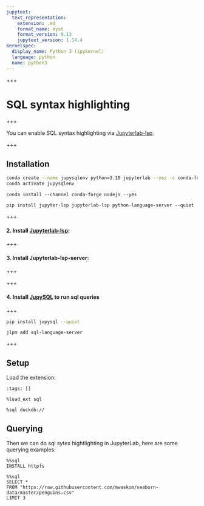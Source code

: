 ```yaml
---
jupytext:
  text_representation:
    extension: .md
    format_name: myst
    format_version: 0.13
    jupytext_version: 1.14.4
kernelspec:
  display_name: Python 3 (ipykernel)
  language: python
  name: python3
---
```


+++

# SQL syntax highlighting

+++

You can enable SQL syntax highlighting via [Jupyterlab-lsp](https://github.com/jupyter-lsp/jupyterlab-lsp).

+++

## Installation

```sh
conda create --name jupysqlenv python=3.10 jupyterlab --yes -c conda-forge
conda activate jupysqlenv
```

```{code-cell} ipython3
conda install --channel conda-forge nodejs --yes
```

```{code-cell} ipython3
pip install jupyter-lsp jupyterlab-lsp python-language-server --quiet
```

+++

#### 2. Install [Jupyterlab-lsp](https://github.com/krassowski/jupyterlab-lsp):

+++

#### 3. Install Jupyterlab-lsp-server:

+++


+++

#### 4. Install [JupySQL](https://github.com/ploomber/jupysql) to run sql queries

+++

```bash
pip install jupysql --quiet
```

```{code-cell} ipython3
jlpm add sql-language-server
```

+++

## Setup
Load the extension:

```{code-cell} ipython3
:tags: []

%load_ext sql
```

```{code-cell} ipython3
%sql duckdb://
```

## Querying
Then we can do sql sytex hightlighting in JupyterLab, here are some querying examples:

```{code-cell} ipython3
%%sql
INSTALL httpfs
```

```{code-cell} ipython3
%%sql 
SELECT *
FROM "https://raw.githubusercontent.com/mwaskom/seaborn-data/master/penguins.csv"
LIMIT 3
```

```{code-cell} ipython3

```
